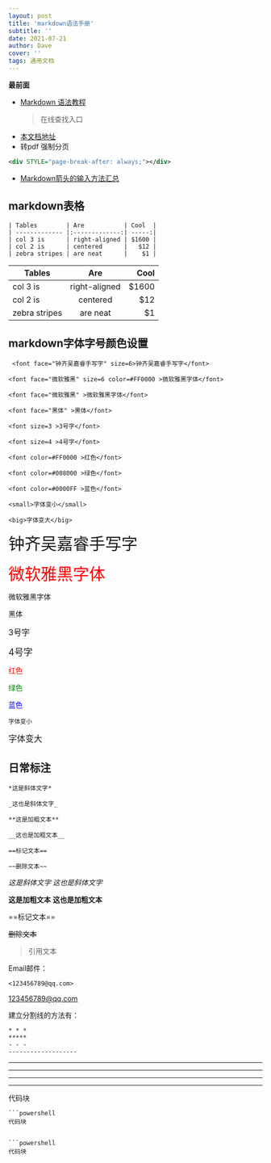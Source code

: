 ```yaml
---
layout: post
title: 'markdown语法手册'
subtitle: ''
date: 2021-07-21
author: Dave
cover: ''
tags: 通用文档
---
```


**最前面**

- [Markdown 语法教程](https://markdown.com.cn/)
    >在线查找入口
- [本文档地址](https://github.com/dendyikbc/dendyikbc.github.io/blob/master/_posts/2021-07-21-markdownDoc.md)
- 转pdf 强制分页

```xml
<div STYLE="page-break-after: always;"></div>
```

- [Markdown箭头的输入方法汇总](https://www.jianshu.com/p/d63887d0c706)
## markdown表格
```
| Tables        | Are           | Cool  |
| ------------- |:-------------:| -----:|
| col 3 is      | right-aligned | $1600 |
| col 2 is      | centered      |   $12 |
| zebra stripes | are neat      |    $1 |
```

| Tables        | Are           | Cool  |
| ------------- |:-------------:| -----:|
| col 3 is      | right-aligned | $1600 |
| col 2 is      | centered      |   $12 |
| zebra stripes | are neat      |    $1 |

## markdown字体字号颜色设置
```
 <font face="钟齐吴嘉睿手写字" size=6>钟齐吴嘉睿手写字</font>

<font face="微软雅黑" size=6 color=#FF0000 >微软雅黑字体</font>

<font face="微软雅黑" >微软雅黑字体</font>

<font face="黑体" >黑体</font>

<font size=3 >3号字</font>

<font size=4 >4号字</font>

<font color=#FF0000 >红色</font>

<font color=#008000 >绿色</font>

<font color=#0000FF >蓝色</font>

<small>字体变小</small>

<big>字体变大</big>
```

 <font face="钟齐吴嘉睿手写字" size=6>钟齐吴嘉睿手写字</font>

<font face="微软雅黑" size=6 color=#FF0000 >微软雅黑字体</font>

<font face="微软雅黑" >微软雅黑字体</font>

<font face="黑体" >黑体</font>

<font size=3 >3号字</font>

<font size=4 >4号字</font>

<font color=#FF0000 >红色</font>

<font color=#008000 >绿色</font>

<font color=#0000FF >蓝色</font>

<small>字体变小</small>

<big>字体变大</big>

## 日常标注
```
*这是斜体文字* 

_这也是斜体文字_

**这是加粗文本** 

__这也是加粗文本__

==标记文本==

~~删除文本~~
```

*这是斜体文字* 
_这也是斜体文字_

**这是加粗文本** 
__这也是加粗文本__

==标记文本==

~~删除文本~~

> 引用文本

Email邮件：
```
<123456789@qq.com>
```

<123456789@qq.com>

建立分割线的方法有：
```
* * *
*****
- - -
-------------------
```

* * *
*****
- - -
-------------------

代码块

```
```powershell
代码块
```
```

```powershell
代码块
```
